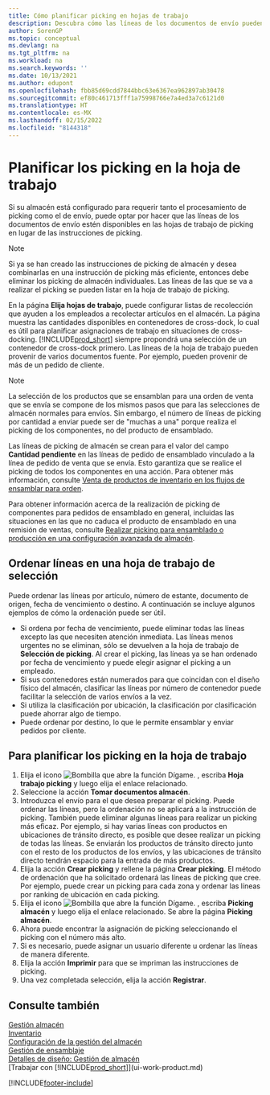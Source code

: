 ```yaml
---
title: Cómo planificar picking en hojas de trabajo
description: Descubra cómo las líneas de los documentos de envío pueden estar disponibles en las hojas de trabajo de picking para los trabajadores del almacén.
author: SorenGP
ms.topic: conceptual
ms.devlang: na
ms.tgt_pltfrm: na
ms.workload: na
ms.search.keywords: ''
ms.date: 10/13/2021
ms.author: edupont
ms.openlocfilehash: fbb85d69cdd7844bbc63e6367ea962897ab30478
ms.sourcegitcommit: ef80c461713fff1a75998766e7a4ed3a7c6121d0
ms.translationtype: HT
ms.contentlocale: es-MX
ms.lasthandoff: 02/15/2022
ms.locfileid: "8144318"
---
```

# <a name="plan-picks-in-worksheets"></a>Planificar los picking en la hoja de trabajo

Si su almacén está configurado para requerir tanto el procesamiento de picking como el de envío, puede optar por hacer que las líneas de los documentos de envío estén disponibles en las hojas de trabajo de picking en lugar de las instrucciones de picking.  

> [!NOTE]  
> Si ya se han creado las instrucciones de picking de almacén y desea combinarlas en una instrucción de picking más eficiente, entonces debe eliminar los picking de almacén individuales. Las líneas de las que se va a realizar el picking se pueden listar en la hoja de trabajo de picking.  

En la página **Elija hojas de trabajo**, puede configurar listas de recolección que ayuden a los empleados a recolectar artículos en el almacén. La página muestra las cantidades disponibles en contenedores de cross-dock, lo cual es útil para planificar asignaciones de trabajo en situaciones de cross-docking. [!INCLUDE[prod_short](includes/prod_short.md)] siempre propondrá una selección de un contenedor de cross-dock primero. Las líneas de la hoja de trabajo pueden provenir de varios documentos fuente. Por ejemplo, pueden provenir de más de un pedido de cliente. 

> [!NOTE]  
> La selección de los productos que se ensamblan para una orden de venta que se envía se compone de los mismos pasos que para las selecciones de almacén normales para envíos. Sin embargo, el número de líneas de picking por cantidad a enviar puede ser de "muchas a una" porque realiza el picking de los componentes, no del producto de ensamblado.  
>
> Las líneas de picking de almacén se crean para el valor del campo **Cantidad pendiente** en las líneas de pedido de ensamblado vinculado a la línea de pedido de venta que se envía. Esto garantiza que se realice el picking de todos los componentes en una acción. Para obtener más información, consulte [Venta de productos de inventario en los flujos de ensamblar para orden](assembly-how-to-sell-inventory-items-in-assemble-to-order-flows.md).  
>
> Para obtener información acerca de la realización de picking de componentes para pedidos de ensamblado en general, incluidas las situaciones en las que no caduca el producto de ensamblado en una remisión de ventas, consulte [Realizar picking para ensamblado o producción en una configuración avanzada de almacén](warehouse-how-to-pick-for-internal-operations-in-advanced-warehousing.md).  

## <a name="sorting-lines-on-a-pick-worksheet"></a>Ordenar líneas en una hoja de trabajo de selección
Puede ordenar las líneas por artículo, número de estante, documento de origen, fecha de vencimiento o destino. A continuación se incluye algunos ejemplos de cómo la ordenación puede ser útil.

* Si ordena por fecha de vencimiento, puede eliminar todas las líneas excepto las que necesiten atención inmediata. Las líneas menos urgentes no se eliminan, sólo se devuelven a la hoja de trabajo de **Selección de picking**. Al crear el picking, las líneas ya se han ordenado por fecha de vencimiento y puede elegir asignar el picking a un empleado.
* Si sus contenedores están numerados para que coincidan con el diseño físico del almacén, clasificar las líneas por número de contenedor puede facilitar la selección de varios envíos a la vez. 
* Si utiliza la clasificación por ubicación, la clasificación por clasificación puede ahorrar algo de tiempo. 
* Puede ordenar por destino, lo que le permite ensamblar y enviar pedidos por cliente.

## <a name="to-plan-picks-in-the-worksheet"></a>Para planificar los picking en la hoja de trabajo

1. Elija el icono ![Bombilla que abre la función Dígame.](media/ui-search/search_small.png "Dígame qué desea hacer") , escriba **Hoja trabajo picking** y luego elija el enlace relacionado.  
2. Seleccione la acción **Tomar documentos almacén**.  
3. Introduzca el envío para el que desea preparar el picking. Puede ordenar las líneas, pero la ordenación no se aplicará a la instrucción de picking. También puede eliminar algunas líneas para realizar un picking más eficaz. Por ejemplo, si hay varias líneas con productos en ubicaciones de tránsito directo, es posible que desee realizar un picking de todas las líneas. Se enviarán los productos de tránsito directo junto con el resto de los productos de los envíos, y las ubicaciones de tránsito directo tendrán espacio para la entrada de más productos.  
4. Elija la acción **Crear picking** y rellene la página **Crear picking**. El método de ordenación que ha solicitado ordenará las líneas de picking que cree. Por ejemplo, puede crear un picking para cada zona y ordenar las líneas por ranking de ubicación en cada picking.  
5. Elija el icono ![Bombilla que abre la función Dígame.](media/ui-search/search_small.png "Dígame qué desea hacer") , escriba **Picking almacén** y luego elija el enlace relacionado. Se abre la página **Picking almacén**.  
6. Ahora puede encontrar la asignación de picking seleccionando el picking con el número más alto.  
7. Si es necesario, puede asignar un usuario diferente u ordenar las líneas de manera diferente.  
8. Elija la acción **Imprimir** para que se impriman las instrucciones de picking.  
9. Una vez completada selección, elija la acción **Registrar**.  

## <a name="see-also"></a>Consulte también

[Gestión almacén](warehouse-manage-warehouse.md)  
[Inventario](inventory-manage-inventory.md)  
[Configuración de la gestión del almacén](warehouse-setup-warehouse.md)  
[Gestión de ensamblaje](assembly-assemble-items.md)  
[Detalles de diseño: Gestión de almacén](design-details-warehouse-management.md)  
[Trabajar con [!INCLUDE[prod_short](includes/prod_short.md)]](ui-work-product.md)  


[!INCLUDE[footer-include](includes/footer-banner.md)]